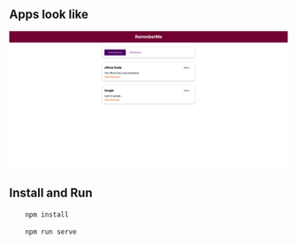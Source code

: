 
## Apps look like

![alt](screen.png)

## Install and Run

```bash
    npm install
```

```bash
    npm run serve
```